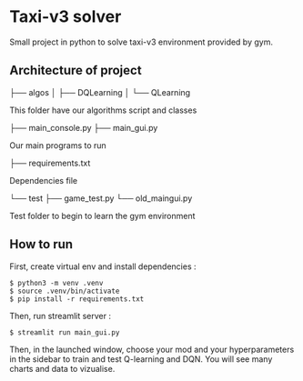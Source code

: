 # Taxi-v3 solver

Small project in python to solve taxi-v3 environment provided by gym.

## Architecture of project

├── algos
│ ├── DQLearning
│ └── QLearning

This folder have our algorithms script and classes

├── main_console.py
├── main_gui.py

Our main programs to run

├── requirements.txt

Dependencies file

└── test
├── game_test.py
└── old_maingui.py

Test folder to begin to learn the gym environment

## How to run

First, create virtual env and install dependencies :

```console
$ python3 -m venv .venv
$ source .venv/bin/activate
$ pip install -r requirements.txt
```

Then, run streamlit server :

```console
$ streamlit run main_gui.py
```

Then, in the launched window, choose your mod and your hyperparameters in the sidebar to train and test Q-learning and DQN. You will see many charts and data to vizualise.
